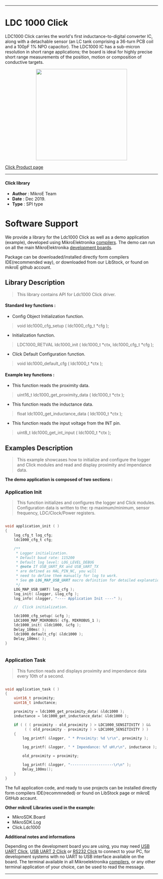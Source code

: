 
---
# LDC 1000 Click

LDC1000 Click carries the world's first inductance-to-digital converter IC, along with a detachable sensor (an LC tank comprising a 36-turn PCB coil and a 100pF 1% NPO capacitor). The LDC1000 IC has a sub-micron resolution in short range applications; the board is ideal for highly precise short range measurements of the position, motion or composition of conductive targets.

<p align="center">
  <img src="https://download.mikroe.com/images/click_for_ide/ldc1000_click.png" height=300px>
</p>


[Click Product page](https://www.mikroe.com/ldc1000-click)

---

#### Click library 

- **Author**        : MikroE Team
- **Date**          : Dec 2019.
- **Type**          : SPI type

# Software Support

We provide a library for the Ldc1000 Click 
as well as a demo application (example), developed using MikroElektronika 
[compilers](https://shop.mikroe.com/compilers). 
The demo can run on all the main MikroElektronika [development boards](https://shop.mikroe.com/development-boards).

Package can be downloaded/installed directly form compilers IDE(recommended way), or downloaded from our LibStock, or found on mikroE github account. 

## Library Description

> This library contains API for Ldc1000 Click driver.

#### Standard key functions :

- Config Object Initialization function.
> void ldc1000_cfg_setup ( ldc1000_cfg_t *cfg ); 
 
- Initialization function.
> LDC1000_RETVAL ldc1000_init ( ldc1000_t *ctx, ldc1000_cfg_t *cfg );

- Click Default Configuration function.
> void ldc1000_default_cfg ( ldc1000_t *ctx );

#### Example key functions :

- This function reads the proximity data.
> uint16_t ldc1000_get_proximity_data ( ldc1000_t *ctx );
 
- This function reads the inductance data.
> float ldc1000_get_inductance_data ( ldc1000_t *ctx );

- This function reads the input voltage from the INT pin.
> uint8_t ldc1000_get_int_input ( ldc1000_t *ctx );

## Examples Description

> This example showcases how to initialize and configure the logger and Click modules and
  read and display proximity and impendance data.

**The demo application is composed of two sections :**

### Application Init 

> This function initializes and configures the logger and Click modules. Configuration data 
  is written to the: rp maximum/minimum, sensor frequency, LDC/Clock/Power registers. 

```c

void application_init ( )
{
    log_cfg_t log_cfg;
    ldc1000_cfg_t cfg;

    /** 
     * Logger initialization.
     * Default baud rate: 115200
     * Default log level: LOG_LEVEL_DEBUG
     * @note If USB_UART_RX and USB_UART_TX 
     * are defined as HAL_PIN_NC, you will 
     * need to define them manually for log to work. 
     * See @b LOG_MAP_USB_UART macro definition for detailed explanation.
     */
    LOG_MAP_USB_UART( log_cfg );
    log_init( &logger, &log_cfg );
    log_info( &logger, "---- Application Init ----" );

    //  Click initialization.

    ldc1000_cfg_setup( &cfg );
    LDC1000_MAP_MIKROBUS( cfg, MIKROBUS_1 );
    ldc1000_init( &ldc1000, &cfg );
    Delay_100ms( );
    ldc1000_default_cfg( &ldc1000 );
    Delay_100ms( );
}
  
```

### Application Task

> This function reads and displays proximity and impendance data every 10th of a second. 

```c

void application_task ( )
{
    uint16_t proximity;
    uint16_t inductance;

    proximity = ldc1000_get_proximity_data( &ldc1000 );
    inductance = ldc1000_get_inductance_data( &ldc1000 );

    if ( ( ( proximity - old_proximity ) > LDC1000_SENSITIVITY ) &&
         ( ( old_proximity - proximity ) > LDC1000_SENSITIVITY ) )
    {
        log_printf( &logger, " * Proximity: %d \r\n", proximity );

        log_printf( &logger, " * Impendance: %f uH\r\n", inductance );

        old_proximity = proximity;

        log_printf( &logger, "--------------------\r\n" );
        Delay_100ms();
    }
} 

```

The full application code, and ready to use projects can be  installed directly form compilers IDE(recommneded) or found on LibStock page or mikroE GitHub accaunt.

**Other mikroE Libraries used in the example:** 

- MikroSDK.Board
- MikroSDK.Log
- Click.Ldc1000

**Additional notes and informations**

Depending on the development board you are using, you may need 
[USB UART Click](https://shop.mikroe.com/usb-uart-click), 
[USB UART 2 Click](https://shop.mikroe.com/usb-uart-2-click) or 
[RS232 Click](https://shop.mikroe.com/rs232-click) to connect to your PC, for 
development systems with no UART to USB interface available on the board. The 
terminal available in all Mikroelektronika 
[compilers](https://shop.mikroe.com/compilers), or any other terminal application 
of your choice, can be used to read the message.

---
